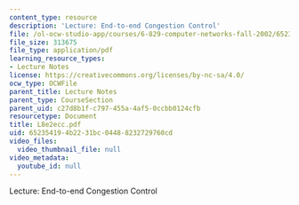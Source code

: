 ```yaml
---
content_type: resource
description: 'Lecture: End-to-end Congestion Control'
file: /ol-ocw-studio-app/courses/6-829-computer-networks-fall-2002/652354194b2231bc04488232729760cd_L8e2ecc.pdf
file_size: 313675
file_type: application/pdf
learning_resource_types:
- Lecture Notes
license: https://creativecommons.org/licenses/by-nc-sa/4.0/
ocw_type: OCWFile
parent_title: Lecture Notes
parent_type: CourseSection
parent_uid: c27d8b1f-c797-455a-4af5-0ccbb0124cfb
resourcetype: Document
title: L8e2ecc.pdf
uid: 65235419-4b22-31bc-0448-8232729760cd
video_files:
  video_thumbnail_file: null
video_metadata:
  youtube_id: null
---
```

Lecture: End-to-end Congestion Control